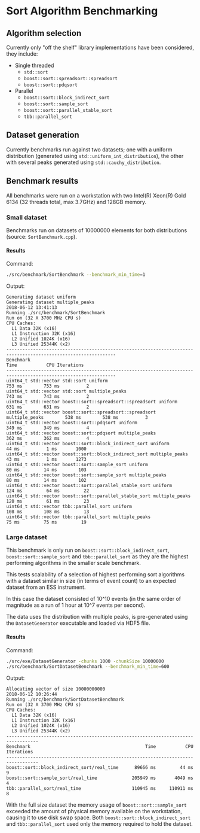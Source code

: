 # Sort Algorithm Benchmarking

## Algorithm selection

Currently only "off the shelf" library implementations have been considered,
they include:

- Single threaded
  - `std::sort`
  - `boost::sort::spreadsort::spreadsort`
  - `boost::sort::pdqsort`
- Parallel
  - `boost::sort::block_indirect_sort`
  - `boost::sort::sample_sort`
  - `boost::sort::parallel_stable_sort`
  - `tbb::parallel_sort`

## Dataset generation

Currently benchmarks run against two datasets; one with a uniform distribution
(generated using `std::uniform_int_distribution`), the other with several peaks
generated using `std::cauchy_distribution`.

## Benchmark results

All benchmarks were run on a workstation with two Intel(R) Xeon(R) Gold 6134
(32 threads total, max 3.7GHz) and 128GB memory.

### Small dataset

Benchmarks run on datasets of 10000000 elements for both distributions
(source: `SortBenchmark.cpp`).

#### Results

Command:
```bash
./src/benchmark/SortBenchmark --benchmark_min_time=1
```

Output:
```
Generating dataset uniform
Generating dataset multiple_peaks
2018-06-12 13:41:13
Running ./src/benchmark/SortBenchmark
Run on (32 X 3700 MHz CPU s)
CPU Caches:
  L1 Data 32K (x16)
  L1 Instruction 32K (x16)
  L2 Unified 1024K (x16)
  L3 Unified 25344K (x2)
---------------------------------------------------------------------------------------------------------------
Benchmark                                                                        Time           CPU Iterations
---------------------------------------------------------------------------------------------------------------
uint64_t std::vector std::sort uniform                                         753 ms        753 ms          2
uint64_t std::vector std::sort multiple_peaks                                  743 ms        743 ms          2
uint64_t std::vector boost::sort::spreadsort::spreadsort uniform               631 ms        631 ms          2
uint64_t std::vector boost::sort::spreadsort::spreadsort multiple_peaks        538 ms        538 ms          3
uint64_t std::vector boost::sort::pdqsort uniform                              349 ms        349 ms          4
uint64_t std::vector boost::sort::pdqsort multiple_peaks                       362 ms        362 ms          4
uint64_t std::vector boost::sort::block_indirect_sort uniform                   44 ms          1 ms       1000
uint64_t std::vector boost::sort::block_indirect_sort multiple_peaks            43 ms          1 ms       1273
uint64_t std::vector boost::sort::sample_sort uniform                           80 ms         14 ms        103
uint64_t std::vector boost::sort::sample_sort multiple_peaks                    80 ms         14 ms        102
uint64_t std::vector boost::sort::parallel_stable_sort uniform                 124 ms         64 ms         22
uint64_t std::vector boost::sort::parallel_stable_sort multiple_peaks          120 ms         61 ms         23
uint64_t std::vector tbb::parallel_sort uniform                                108 ms        108 ms         13
uint64_t std::vector tbb::parallel_sort multiple_peaks                          75 ms         75 ms         19
```

### Large dataset

This benchmark is only run on `boost::sort::block_indirect_sort`,
`boost::sort::sample_sort` and `tbb::parallel_sort` as they are the highest
performing algorithms in the smaller scale benchmark.

This tests scalability of a selection of highest performing sort algorithms with
a dataset similar in size (in terms of event count) to an expected dataset from
an ESS instrument.

In this case the dataset consisted of 10^10 events (in the same order of
magnitude as a run of 1 hour at 10^7 events per second).

The data uses the distribution with multiple peaks, is pre-generated using the
`DatasetGenerator` executable and loaded via HDF5 file.

#### Results

Command:
```bash
./src/exe/DatasetGenerator -chunks 1000 -chunkSize 10000000
./src/benchmark/SortDatasetBenchmark --benchmark_min_time=600
```

Output:
```
Allocating vector of size 10000000000
2018-06-12 10:26:44
Running ./src/benchmark/SortDatasetBenchmark
Run on (32 X 3700 MHz CPU s)
CPU Caches:
  L1 Data 32K (x16)
  L1 Instruction 32K (x16)
  L2 Unified 1024K (x16)
  L3 Unified 25344K (x2)
----------------------------------------------------------------------------------
Benchmark                                           Time           CPU  Iterations
----------------------------------------------------------------------------------
boost::sort::block_indirect_sort/real_time      89666 ms         44 ms  9
boost::sort::sample_sort/real_time             205949 ms       4049 ms  4
tbb::parallel_sort/real_time                   110945 ms     110911 ms  8
```

With the full size dataset the memory usage of `boost::sort::sample_sort`
exceeded the amount of physical memory available on the workstation, causing it
to use disk swap space. Both `boost::sort::block_indirect_sort` and
`tbb::parallel_sort` used only the memory required to hold the dataset.
